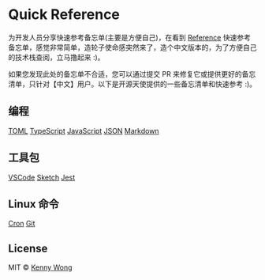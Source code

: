 Quick Reference
===

为开发人员分享快速参考备忘单(主要是方便自己)，在看到 [Reference](https://github.com/Randy8080/reference) 快速参考备忘单，感觉非常简单，造轮子使命感突然来了，造个中文版本的，为了方便自己的技术栈查阅，立马撸起来 :)。

如果您发现此处的备忘单不合适，您可以通过提交 PR 来修复它或提供更好的备忘清单，只针对【中文】用户。以下是开源天使提供的一些备忘清单和快速参考 :)。

## 编程

[TOML](./docs/toml.md)
[TypeScript](./docs/typescript.md)
[JavaScript](./docs/javascript.md)
[JSON](./docs/json.md)
[Markdown](./docs/markdown.md)
<!--rehype:class=home-card-->

## 工具包

[VSCode](./docs/vscode.md)
[Sketch](./docs/sketch.md)
[Jest](./docs/jest.md)
<!--rehype:class=home-card-->

## Linux 命令

[Cron](./docs/cron.md)
[Git](./docs/git.md)
<!--rehype:class=home-card-->

## License

MIT © [Kenny Wong](https://github.com/jaywcjlove)
